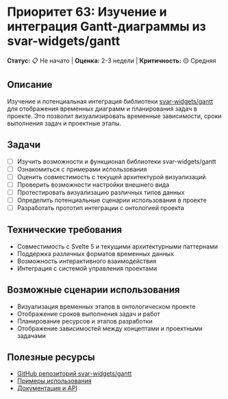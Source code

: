 # Приоритет 63: Изучение и интеграция Gantt-диаграммы из svar-widgets/gantt

**Статус:** 📋 Не начато | **Оценка:** 2-3 недели | **Критичность:** 🟡 Средняя

## Описание
Изучение и потенциальная интеграция библиотеки [svar-widgets/gantt](https://github.com/svar-widgets/gantt) для отображения временных диаграмм и планирования задач в проекте. Это позволит визуализировать временные зависимости, сроки выполнения задач и проектные этапы.

## Задачи
- [ ] Изучить возможности и функционал библиотеки svar-widgets/gantt
- [ ] Ознакомиться с примерами использования
- [ ] Оценить совместимость с текущей архитектурой визуализаций
- [ ] Проверить возможности настройки внешнего вида
- [ ] Протестировать визуализацию различных типов данных
- [ ] Определить потенциальные сценарии использования в проекте
- [ ] Разработать прототип интеграции с онтологией проекта

## Технические требования
- Совместимость с Svelte 5 и текущими архитектурными паттернами
- Поддержка различных форматов временных данных
- Возможность интерактивного взаимодействия
- Интеграция с системой управления проектами

## Возможные сценарии использования
- Визуализация временных этапов в онтологическом проекте
- Отображение сроков выполнения задач и работ
- Планирование ресурсов и этапов разработки
- Отображение зависимостей между концептами и проектными задачами

## Полезные ресурсы
- [GitHub репозиторий svar-widgets/gantt](https://github.com/svar-widgets/gantt)
- [Примеры использования](https://github.com/svar-widgets/gantt)
- [Документация и API](https://github.com/svar-widgets/gantt)